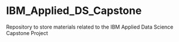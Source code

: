 # IBM_Applied_DS_Capstone
Repository to store materials related to the IBM Applied Data Science Capstone Project
